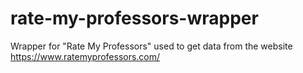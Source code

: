 # rate-my-professors-wrapper

Wrapper for "Rate My Professors" used to get data from the website https://www.ratemyprofessors.com/
